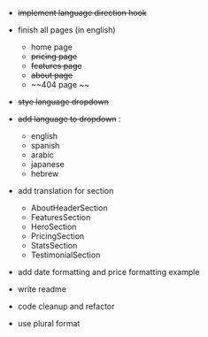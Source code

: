 - ~~implement language direction hook~~
- finish all pages (in english)
    - home page
    - ~~pricing page~~
    - ~~features page~~
    - ~~about page~~
    - ~~404 page ~~
- ~~stye language dropdown~~
- ~~add language to dropdown~~ :
    - english
    - spanish
    - arabic
    - japanese
    - hebrew
- add translation for section
    - AboutHeaderSection
    - FeaturesSection
    - HeroSection
    - PricingSection
    - StatsSection
    - TestimonialSection
- add date formatting and price formatting example
- write readme
- code cleanup and refactor

- use plural format